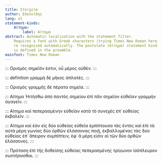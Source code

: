 ```yaml
---
title: Στοιχεῖα
author: Εὐκλείδης
lang: el
statement-kinds:
    Αίτημα: 
        label: Αίτημα
abstract: Automatic localisation with the statement filter.
    Requires a font with Greek characters (trying Times New Roman here) and `--pdf-engine lualatex`. Definitions (Ορισμός) and propositions (Πρόταση)
    re recognized automatically. The postulate (Αίτημα) statement kind 
    is defined in the preamble.
mainfont: Times New Roman
---
```


::: Ορισμός
σημεῖόν ἐστιν, οὗ μέρος οὐθέν.
:::

<!-- note that you can still use the english kinds names and prefixes -->
::: definition
γραμμὴ δὲ μῆκος ἀπλατές.
:::

::: Ορισμός
γραμμῆς δὲ πέρατα σημεῖα.
:::

::: Αίτημα
Ἠιτήσθω ἀπὸ παντὸς σημείου ἐπὶ πᾶν σημεῖον εὐθεῖαν γραμμὴν ἀγαγεῖν.
:::

::: Αίτημα
καὶ πεπερασμένην εὐθεῖαν κατὰ τὸ συνεχὲς ἐπ᾽ εὐθείας ἐκβαλεῖν.
::: 

::: Αίτημα
καὶ ἐὰν εἰς δύο εὐθείας εὐθεῖα ἐμπίπτουσα τὰς ἐντὸς καὶ ἐπὶ τὰ αὐτὰ μέρη γωνίας δύο ὀρθῶν ἐλάσσονας ποιῇ, ἐκβαλλομένας τὰς δύο εὐθείας ἐπ᾽ ἄπειρον συμπίπτειν, ἐφ᾽ ἃ μέρη εἰσὶν αἱ τῶν δύο ὀρθῶν ἐλάσσονες.
:::

::: Πρόταση
ἐπὶ τῆς δοθείσης εὐθείας πεπερασμένης τρίγωνον ἰσόπλευρον συστήσασθαι. 
:::